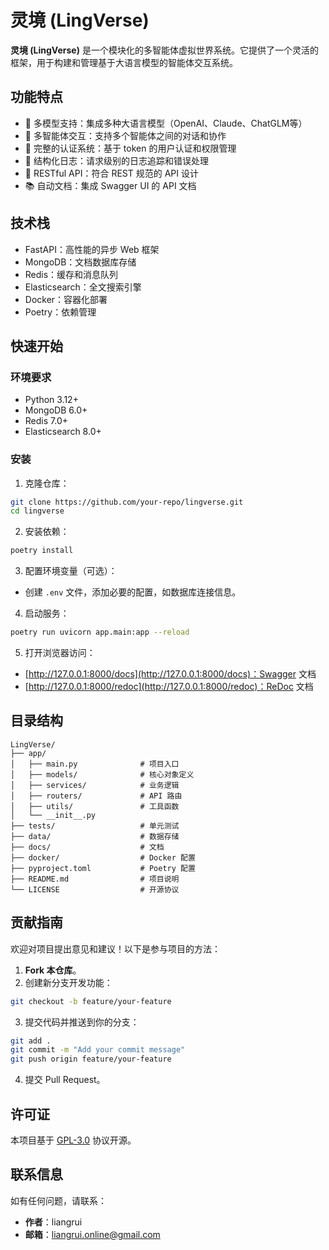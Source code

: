 # **灵境 (LingVerse)**

**灵境 (LingVerse)**  是一个模块化的多智能体虚拟世界系统。它提供了一个灵活的框架，用于构建和管理基于大语言模型的智能体交互系统。

## 功能特点

- 🤖 多模型支持：集成多种大语言模型（OpenAI、Claude、ChatGLM等）
- 👥 多智能体交互：支持多个智能体之间的对话和协作
- 🔐 完整的认证系统：基于 token 的用户认证和权限管理
- 📝 结构化日志：请求级别的日志追踪和错误处理
- 🔄 RESTful API：符合 REST 规范的 API 设计
- 📚 自动文档：集成 Swagger UI 的 API 文档

## 技术栈

- FastAPI：高性能的异步 Web 框架
- MongoDB：文档数据库存储
- Redis：缓存和消息队列
- Elasticsearch：全文搜索引擎
- Docker：容器化部署
- Poetry：依赖管理

## 快速开始

### 环境要求

- Python 3.12+
- MongoDB 6.0+
- Redis 7.0+
- Elasticsearch 8.0+

### 安装

1. 克隆仓库：

```bash
git clone https://github.com/your-repo/lingverse.git
cd lingverse
```

2. 安装依赖：

```bash
poetry install
```

3. 配置环境变量（可选）：

- 创建 `.env` 文件，添加必要的配置，如数据库连接信息。

4. 启动服务：

```bash
poetry run uvicorn app.main:app --reload
```

5. 打开浏览器访问：

- [http://127.0.0.1:8000/docs](http://127.0.0.1:8000/docs)：Swagger 文档
- [http://127.0.0.1:8000/redoc](http://127.0.0.1:8000/redoc)：ReDoc 文档

## 目录结构

```plaintext
LingVerse/
├── app/
│   ├── main.py              # 项目入口
│   ├── models/              # 核心对象定义
│   ├── services/            # 业务逻辑
│   ├── routers/             # API 路由
│   ├── utils/               # 工具函数
│   └── __init__.py
├── tests/                   # 单元测试
├── data/                    # 数据存储
├── docs/                    # 文档
├── docker/                  # Docker 配置
├── pyproject.toml           # Poetry 配置
├── README.md                # 项目说明
└── LICENSE                  # 开源协议
```

## 贡献指南

欢迎对项目提出意见和建议！以下是参与项目的方法：

1. **Fork 本仓库**。
2. 创建新分支开发功能：

```bash
git checkout -b feature/your-feature
```

3. 提交代码并推送到你的分支：

```bash
git add .
git commit -m "Add your commit message"
git push origin feature/your-feature
```

4. 提交 Pull Request。

## 许可证

本项目基于 [GPL-3.0](https://www.gnu.org/licenses/gpl-3.0.html) 协议开源。

## 联系信息

如有任何问题，请联系：

- **作者**：liangrui
- **邮箱**：[liangrui.online@gmail.com](mailto:liangrui.online@gmail.com)

